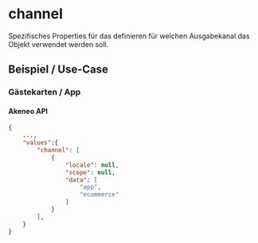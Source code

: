 # channel

Spezifisches Properties für das definieren für welchen Ausgabekanal das Objekt verwendet werden soll.


## Beispiel / Use-Case

### Gästekarten / App

#### Akeneo API

``` json
{
    ...,
    "values":{
        "channel": [
            {
                "locale": null,
                "scope": null,
                "data": [
                    "app",
                    "ecommerce"
                ]
            }
        ],
    }
}
```
